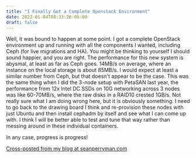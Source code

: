 ```yaml
---
title: "I Finally Got a Complete Openstack Environment"
date: 2022-01-04T08:33:26-05:00
draft: false
---
```

Well, it was bound to happen at some point. I got a complete OpenStack environment up and running with all the
components I wanted, including Ceph (for live migrations and HA). You might be thinking to yourself I should
sound happier, and you are right. The performance for this new system is abysmal, at least as far as Ceph goes.
14MB/s on average, where an instance on the local storage is about 85MB/s. I would expect at least a similar
number from Ceph, but that doesn't appear to be the case. This was the same thing when I did the 3-node setup
with PetaSAN last year, the performance from 12x Intel DC SSDs on 10G networking across 3 nodes was like
60-70MB/s, where the raw disks in a RAID10 crested 1GB/s. Not really sure what I am doing wrong here, but it is
obviously something. I need to go back to the drawing board I think and re-provision these nodes with just
Ubuntu and then install cephadm by itself and see what I can come up with. I think I will be better able to test
and tune that way rather than messing around in these individual containers.

In any case, progress is progress!

[Cross-posted from my blog at 
seanperryman.com](https://seanperryman.com/2022/01/04/I-Finally-Got-A-Full-OpenStack-Environment.html)
